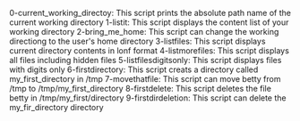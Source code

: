 0-current_working_directoy: This script prints the absolute path name of the current working directory
1-listit: This script displays the content list of your working directory
2-bring_me_home: This script can change the working directiong to the user's home directory
3-listfiles: This script displays current directory contents in lonf format
4-listmorefiles: This script displays all files including hidden files
5-listfilesdigitsonly: This script displays files with digits only
6-firstdirectory: This script creats a directory called my_first_directory in /tmp
7-movethatfile: This script can move betty from /tmp to /tmp/my_first_directory
8-firstdelete: This script deletes the file betty in /tmp/my_first/directory
9-firstdirdeletion: This script can delete the my_fir_directory directory
